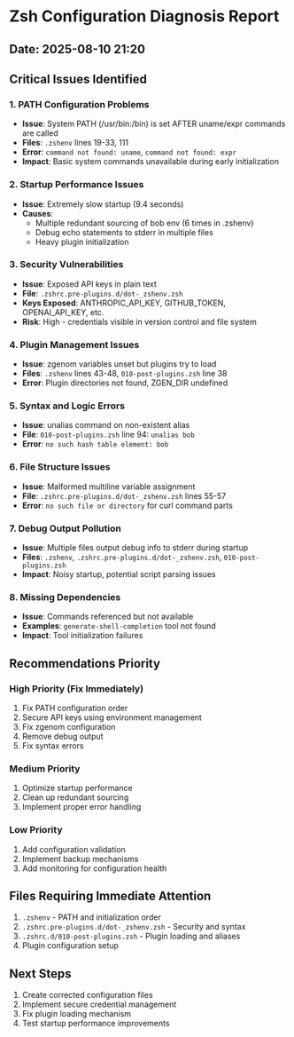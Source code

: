 # Zsh Configuration Diagnosis Report
## Date: 2025-08-10 21:20

## Critical Issues Identified

### 1. PATH Configuration Problems
- **Issue**: System PATH (/usr/bin:/bin) is set AFTER uname/expr commands are called
- **Files**: `.zshenv` lines 19-33, 111
- **Error**: `command not found: uname`, `command not found: expr`
- **Impact**: Basic system commands unavailable during early initialization

### 2. Startup Performance Issues
- **Issue**: Extremely slow startup (9.4 seconds)
- **Causes**: 
  - Multiple redundant sourcing of bob env (6 times in .zshenv)
  - Debug echo statements to stderr in multiple files
  - Heavy plugin initialization

### 3. Security Vulnerabilities
- **Issue**: Exposed API keys in plain text
- **File**: `.zshrc.pre-plugins.d/dot-_zshenv.zsh`
- **Keys Exposed**: ANTHROPIC_API_KEY, GITHUB_TOKEN, OPENAI_API_KEY, etc.
- **Risk**: High - credentials visible in version control and file system

### 4. Plugin Management Issues
- **Issue**: zgenom variables unset but plugins try to load
- **Files**: `.zshenv` lines 43-48, `010-post-plugins.zsh` line 38
- **Error**: Plugin directories not found, ZGEN_DIR undefined

### 5. Syntax and Logic Errors
- **Issue**: unalias command on non-existent alias
- **File**: `010-post-plugins.zsh` line 94: `unalias bob`
- **Error**: `no such hash table element: bob`

### 6. File Structure Issues
- **Issue**: Malformed multiline variable assignment
- **File**: `.zshrc.pre-plugins.d/dot-_zshenv.zsh` lines 55-57
- **Error**: `no such file or directory` for curl command parts

### 7. Debug Output Pollution
- **Issue**: Multiple files output debug info to stderr during startup
- **Files**: `.zshenv`, `.zshrc.pre-plugins.d/dot-_zshenv.zsh`, `010-post-plugins.zsh`
- **Impact**: Noisy startup, potential script parsing issues

### 8. Missing Dependencies
- **Issue**: Commands referenced but not available
- **Examples**: `generate-shell-completion` tool not found
- **Impact**: Tool initialization failures

## Recommendations Priority

### High Priority (Fix Immediately)
1. Fix PATH configuration order
2. Secure API keys using environment management
3. Fix zgenom configuration
4. Remove debug output
5. Fix syntax errors

### Medium Priority 
1. Optimize startup performance
2. Clean up redundant sourcing
3. Implement proper error handling

### Low Priority
1. Add configuration validation
2. Implement backup mechanisms
3. Add monitoring for configuration health

## Files Requiring Immediate Attention
1. `.zshenv` - PATH and initialization order
2. `.zshrc.pre-plugins.d/dot-_zshenv.zsh` - Security and syntax
3. `.zshrc.d/010-post-plugins.zsh` - Plugin loading and aliases
4. Plugin configuration setup

## Next Steps
1. Create corrected configuration files
2. Implement secure credential management
3. Fix plugin loading mechanism
4. Test startup performance improvements
